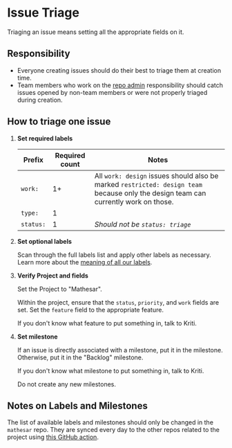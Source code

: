 # Issue Triage

Triaging an issue means setting all the appropriate fields on it.

## Responsibility

- Everyone creating issues should do their best to triage them at creation time.
- Team members who work on the [repo admin](/en/team/responsibilities/repo-admin) responsibility should catch issues opened by non-team members or were not properly triaged during creation.

## How to triage one issue

1. **Set required labels**

    | Prefix | Required count | Notes |
    | - | - | - |
    | `work:` | 1+ | All `work: design` issues should also be marked `restricted: design team` because only the design team can currently work on those. |
    | `type:` | 1 | |
    | `status:` | 1 | _Should not be `status: triage`_ |

1. **Set optional labels**
  
    Scan through the full labels list and apply other labels as necessary. Learn more about the [meaning of all our labels](https://github.com/centerofci/mathesar/labels).


1. **Verify Project and fields**

    Set the Project to "Mathesar".

    Within the project, ensure that the `status`, `priority`, and `work` fields are set. Set the `feature` field to the appropriate feature.

    If you don't know what feature to put something in, talk to Kriti.

1. **Set milestone**

    If an issue is directly associated with a milestone, put it in the milestone. Otherwise, put it in the "Backlog" milestone.

    If you don't know what milestone to put something in, talk to Kriti.

    Do not create any new milestones.  

## Notes on Labels and Milestones

The list of available labels and milestones should only be changed in the `mathesar` repo. They are synced every day to the other repos related to the project using [this GitHub action](https://github.com/centerofci/mathesar/blob/master/.github/workflows/sync-github-labels-milestones.yml).